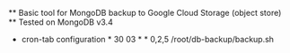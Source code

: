 ** Basic tool for MongoDB backup to Google Cloud Storage (object store) **
Tested on MongoDB v3.4


* cron-tab configuration *
30 03 * * 0,2,5 /root/db-backup/backup.sh
